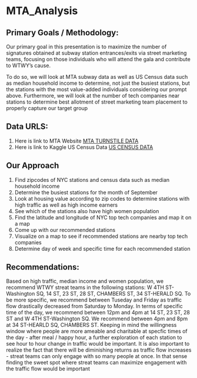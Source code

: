 # MTA_Analysis

## Primary Goals / Methodology:

Our primary goal in this presentation is to maximize the number of signatures obtained at subway station entrances/exits via street marketing teams, focusing on those individuals who will attend the gala and contribute to WTWY’s cause.

To do so, we will look at MTA subway data as well as US Census data such as median household income to determine, not just the busiest stations, but the stations with the most value-added individuals considering our prompt above. Furthermore, we will look at the number of tech companies near stations to determine best allotment of street marketing team placement to properly capture our target group

## Data URLS:

1. Here is link to MTA Website [MTA TURNSTILE DATA](http://web.mta.info/developers/turnstile.html)
2. Here is link to Kaggle US Census Data [US CENSUS DATA](https://www.kaggle.com/census/us-population-by-zip-code)

## Our Approach

1. Find zipcodes of NYC stations and census data such as median household income
2. Determine the busiest stations for the month of September
3. Look at housing value according to zip codes to determine stations with high traffic as well as high income earners
4. See which of the stations also have high women population 
5. Find the latitude and longitude of NYC top tech companies and map it on a map
6. Come up with our recommended stations
7. Visualize on a map to see if recommended stations are nearby top tech companies
8. Determine day of week and specific time for each recommended station

## Recommendations:

Based on high traffic, median income and women population, we recommend WTWY streat teams in the following stations: W 4TH ST-Washington SQ, 14 ST, 23 ST, 28 ST, CHAMBERS ST, 34 ST-HERALD SQ.  To be more specific, we recommend between Tuseday and Friday as traffic flow drastically decreased from Saturday to Monday. In terms of specific time of the day, we recommend between 12pm and 4pm at 14 ST, 23 ST, 28 ST and W 4TH ST-Washington SQ. We recommend between 4pm and 8pm at 34 ST-HEARLD SQ, CHAMBERS ST. Keeping in mind the willingness window where people are more ameable and charitable at specfic times of the day - after meal / happy hour, a further exploration of each station to see hour to hour change in traffic would be important. It is also important to realize the fact that there will be diminishing returns as traffic flow increases - streat teams can only engage with so many people at once. In that sense finding the sweet spot where streat teams can maximize engagement with the traffic flow would be important
